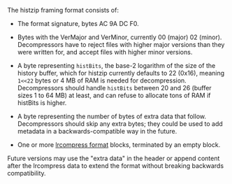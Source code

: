 The histzip framing format consists of:

* The format signature, bytes AC 9A DC F0.

* Bytes with the VerMajor and VerMinor, currently 00 (major) 02 (minor). 
  Decompressors have to reject files with higher major versions than
  they were written for, and accept files with higher minor versions.

* A byte representing `histBits`, the base-2 logarithm of the size of the
  history buffer, which for histzip currently defaults to 22 (0x16), meaning 
  `1<<22` bytes or 4 MB of RAM is needed for decompression. Decompressors 
  should handle `histBits` between 20 and 26 (buffer sizes 1 to 64 MB) at least,
  and can refuse to allocate tons of RAM if histBits is higher.

* A byte representing the number of bytes of extra data that follow. Decompressors 
  should skip any extra bytes; they could be used to add metadata in a 
  backwards-compatible way in the future.
	
* One or more [lrcompress format] blocks, terminated by an empty block.

[lrcompress format]: lrcompress/format.md

Future versions may use the "extra data" in the header or append content after the 
lrcompress data to extend the format without breaking backwards compatibility.	
